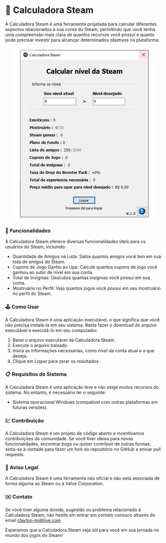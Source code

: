 # 🧮 Calculadora Steam
A Calculadora Steam é uma ferramenta projetada para calcular diferentes aspectos relacionados à sua conta do Steam, permitindo que você tenha uma compreensão mais clara de quantos recursos você possui e quanto pode precisar investir para alcançar determinados objetivos na plataforma.

<p align="center">
  <img src="https://github.com/claytonmi/CalcSteam/raw/main/img/Calculadora%20de%20nivel%20da%20Steam.png" alt="Projeto Calculadora de nível Steam">
</p>

### 🎯 Funcionalidades
A Calculadora Steam oferece diversas funcionalidades úteis para os usuários do Steam, incluindo:

- Quantidade de Amigos na Lista: Saiba quantos amigos você tem em sua lista de amigos do Steam.
- Cupons de Jogo Ganho ao Upa: Calcule quantos cupons de jogo você ganhou ao subir de nível em sua conta.
- Total de Insígnias: Descubra quantas insígnias você possui em sua conta.
- Mostruário no Perfil: Veja quantos jogos você possui em seu mostruário no perfil do Steam.

### 🕹️ Como Usar
A Calculadora Steam é uma aplicação executável, o que significa que você não precisa instalá-la em seu sistema. Basta fazer o download do arquivo executável e executá-lo em seu computador.

1. Baixe o arquivo executável da Calculadora Steam.
2. Execute o arquivo baixado.
3. Insira as informações necessárias, como nível da conta atual e a que deseja.
4. Clique em Lispar para zerar os resultados.

### 📋  Requisitos do Sistema
A Calculadora Steam é uma aplicação leve e não exige muitos recursos do sistema. No entanto, é necessário ter o seguinte:

- Sistema operacional Windows (compatível com outras plataformas em futuras versões).

### 💹 Contribuição
A Calculadora Steam é um projeto de código aberto e incentivamos contribuições da comunidade. Se você tiver ideias para novas funcionalidades, encontrar bugs ou quiser contribuir de outras formas, sinta-se à vontade para fazer um fork do repositório no GitHub e enviar pull requests.

### 📜 Aviso Legal
A Calculadora Steam é uma ferramenta não oficial e não está associada de forma alguma ao Steam ou à Valve Corporation.

### ✉️ Contato
Se você tiver alguma dúvida, sugestão ou problema relacionado à Calculadora Steam, não hesite em entrar em contato conosco através do email clayton-mi@live.com

Esperamos que a Calculadora Steam seja útil para você em sua jornada no mundo dos jogos do Steam!
